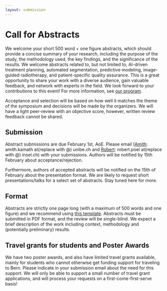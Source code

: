 ```yaml
---
layout: submission
---
```


# Call for  Abstracts

We welcome your short 500 word + one figure abstracts, which should provide a concise summary of your research, including the purpose of the study, the methodology used, the key findings, and the significance of the results.  We welcome abstracts related to, but not limited to, AI-driven treatment planning, automated segmentation, predictive modeling, image-guided radiotherapy, and patient-specific quality assurance. This is a great opportunity to share your work with a diverse audience, gain valuable feedback, and network with experts in the field. We look forward to your contributions to this event! For more information, see [our program](/bart25/program). 

Acceptance and selection will be based on how well it matches the theme of the symposium and decisions will be made by the organizers. We will have a light peer-review with an objective score, however, written review feedback cannot be shared.

## Submission

Abstract submissions are due February 1st, AoE. Please email ([Amith](/bart25/speakers/amith_kamath): amith.kamath at(replace with @) unibe.ch and [Robert](/bart25/speakers/robert_poel): robert.poel at(replace with @) insel.ch) with your submissions. Authors will be notified by 15th February about acceptance/rejection. 

Furthermore, authors of accepted abstracts will be notified on the 15th of February about the presentation format. We are likely to request short presentations/talks for a select set of abstracts. Stay tuned here for more.

## Format

Abstracts are strictly one page long (with a maximum of 500 words and one figure) and we recommend using [this template](https://www.overleaf.com/latex/templates/template-bart25/zjpccngwqvfq). Abstracts must be submitted in PDF format, and the review will be single-blind. We expect a brief description of the work including context, methodology and (potentially preliminary) results.

## Travel grants for students and Poster Awards

We have two poster awards, and also have limited travel grants available, mainly for students who cannot otherwise get funding support for traveling to Bern. Please indicate in your submission email about the need for this support. We will only be able to support a small number of travel grant applications, and will process your requests on a first-come-first-serve basis!